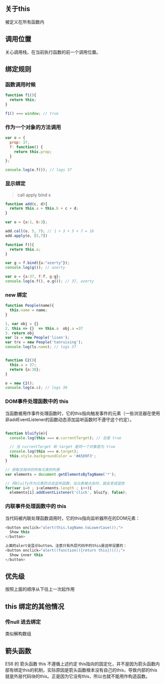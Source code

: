 ## 关于this
 
被定义在所有函数内
 
###
## 调用位置
关心调用栈，在当前执行函数的前一个调用位置。

## 绑定规则
### 函数调用时候
```javascript { .theme-peacock }
function f1(){
  return this;
}

f1() === window; // true
``` 
### 作为一个对象的方法调用

```javascript { .theme-peacock }
var o = {
  prop: 37,
  f: function() {
    return this.prop;
  }
};

console.log(o.f()); // logs 37
```
 
### 显示绑定
> call apply bind
s
 
 
```javascript { .theme-peacock }
function add(c, d){
  return this.a + this.b + c + d;
}

var o = {a:1, b:3};

add.call(o, 5, 7); // 1 + 3 + 5 + 7 = 16
add.apply(o, [5,7])
```

```javascript { .theme-peacock }
function f(){
  return this.a;
}

var g = f.bind({a:"azerty"});
console.log(g()); // azerty

var o = {a:37, f:f, g:g};
console.log(o.f(), o.g()); // 37, azerty
```
### new 绑定
```javascript { .theme-peacock }
function People(name){
  this.name = name;
}

1, var obj = {}
2, this => {}  => this.a  obj.a =37
3. return obj
var ls = new People('lisen');
var trx = new People('tanruixing');
console.log(ls.name); // logs 37


function C2(){
  this.a = 37;
  return {a:38};
}

o = new C2();
console.log(o.a); // logs 38
```
### DOM事件处理函数中的 this
当函数被用作事件处理函数时，它的this指向触发事件的元素（一些浏览器在使用非addEventListener的函数动态添加监听函数时不遵守这个约定）。
```javascript { .theme-peacock }

function bluify(e){
  console.log(this === e.currentTarget); // 总是 true

  // 当 currentTarget 和 target 是同一个对象是为 true
  console.log(this === e.target);        
  this.style.backgroundColor = '#A5D9F3';
}

// 获取文档中的所有元素的列表
var elements = document.getElementsByTagName('*');

// 将bluify作为元素的点击监听函数，当元素被点击时，就会变成蓝色
for(var i=0 ; i<elements.length ; i++){
  elements[i].addEventListener('click', bluify, false);
```
 
### 内联事件处理函数中的 this
当代码被内联处理函数调用时，它的this指向监听器所在的DOM元素：
```javascript { .theme-peacock }
<button onclick="alert(this.tagName.toLowerCase());">
  Show this
</button>

上面的alert会显示button。注意只有外层代码中的this是这样设置的：
<button onclick="alert((function(){return this})());">
  Show inner this
</button>
```
## 优先级
 
按照上面的顺序从下往上一次起作用
## this 绑定的其他情况
### 传null 进去绑定

类似解构数组
## 箭头函数

ES6 的 箭头函数 this 不遵循上述约定
this指向的固定化，并不是因为箭头函数内部有绑定this的机制，实际原因是箭头函数根本没有自己的this，导致内部的this就是外层代码块的this。正是因为它没有this，所以也就不能用作构造函数。
